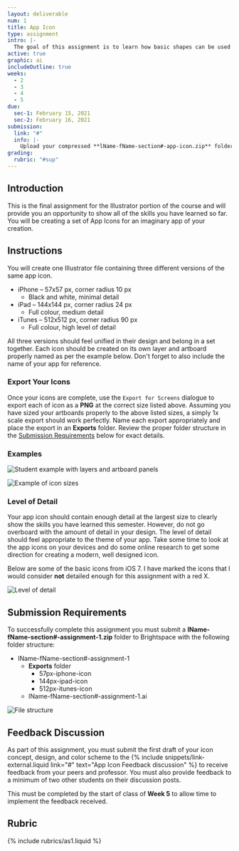 ```yaml
---
layout: deliverable
num: 1
title: App Icon
type: assignment
intro: |-
  The goal of this assignment is to learn how basic shapes can be used to create logos and other designs.
active: true
graphic: ai
includeOutline: true
weeks:
  - 2
  - 3
  - 4
  - 5
due:
  sec-1: February 15, 2021
  sec-2: February 16, 2021
submission:
  link: "#"
  info: |-
    Upload your compressed **lName-fName-section#-app-icon.zip** folder on Brightspace.
grading:
  rubric: "#sup"
---
```


## Introduction

This is the final assignment for the Illustrator portion of the course and will provide you an opportunity to show all of the skills you have learned so far. You will be creating a set of App Icons for an imaginary app of your creation.

## Instructions

You will create one Illustrator file containing three different versions of the same app icon.

- iPhone – 57x57 px, corner radius 10 px
  - Black and white, minimal detail
- iPad – 144x144 px, corner radius 24 px
  - Full colour, medium detail
- iTunes – 512x512 px, corner radius 90 px
  - Full colour, high level of detail

All three versions should feel unified in their design and belong in a set together. Each icon should be created on its own layer and artboard properly named as per the example below. Don't forget to also include the name of your app for reference.

### Export Your Icons

Once your icons are complete, use the `Export for Screens` dialogue to export each of icon as a **PNG** at the correct size listed above. Assuming you have sized your artboards properly to the above listed sizes, a simply 1x scale export should work perfectly. Name each export appropriately and place the export in an **Exports** folder. Review the proper folder structure in the [Submission Requirements](#submission-requirements) below for exact details.

### Examples

![Student example with layers and artboard panels]({{site.baseurl}}/images/assignments/as1/student-example.png)

![Example of icon sizes]({{site.baseurl}}/images/assignments/as1/discussion-example.png)

### Level of Detail

Your app icon should contain enough detail at the largest size to clearly show the skills you have learned this semester. However, do not go overboard with the amount of detail in your design. The level of detail should feel appropriate to the theme of your app. Take some time to look at the app icons on your devices and do some online research to get some direction for creating a modern, well designed icon.

Below are some of the basic icons from iOS 7. I have marked the icons that I would consider **not** detailed enough for this assignment with a red X.

![Level of detail]({{site.baseurl}}/images/assignments/as1/icon-detail-examples.jpg)

## Submission Requirements

To successfully complete this assignment you must submit a **lName-fName-section#-assignment-1.zip** folder to Brightspace with the following folder structure:

- lName-fName-section#-assignment-1
  - **Exports** folder
    - 57px-iphone-icon
    - 144px-ipad-icon
    - 512px-itunes-icon
  - lName-fName-section#-assignment-1.ai

![File structure]({{site.baseurl}}/images/assignments/as1/file-structure.jpg)

## Feedback Discussion

As part of this assignment, you must submit the first draft of your icon concept, design, and color scheme to the {% include snippets/link-external.liquid link="#" text="App Icon Feedback discussion" %} to receive feedback from your peers and professor. You must also provide feedback to a minimum of two other students on their discussion posts.

This must be completed by the start of class of **Week 5** to allow time to implement the feedback received.

## Rubric

{% include rubrics/as1.liquid %}
